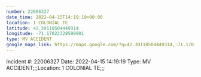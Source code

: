 ```yaml
---
number: 22006327
date_time: 2022-04-15T14:19:19+00:00
location: 1 COLONIAL TE
latitude: 42.39118504449314
longitude: -71.17022328598901
type: MV ACCIDENT
google_maps_link: https://maps.google.com/?q=42.39118504449314,-71.17022328598901
---
```


Incident #: 22006327  Date: 2022-04-15 14:19:19   Type: MV ACCIDENT;;;Location: 1 COLONIAL TE;;;
